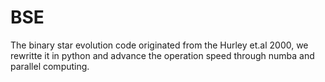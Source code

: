 # BSE
The binary star evolution code originated from the Hurley et.al 2000, we rewritte it in python and advance the operation speed through numba and parallel computing.
